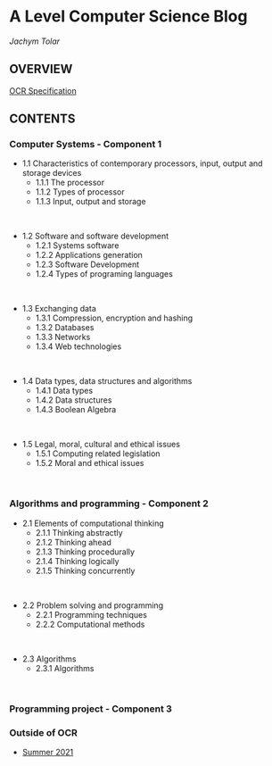 # A Level Computer Science Blog
_Jachym Tolar_

## OVERVIEW
[OCR Specification](https://github.com/JachymT/a-level-cs-blog/blob/main/ocr-a-level-specification-h446.pdf)

## CONTENTS
### Computer Systems - Component 1
- 1.1 Characteristics of contemporary processors, input, output and storage devices
  - 1.1.1 The processor
  - 1.1.2 Types of processor
  - 1.1.3 Input, output and storage

<br>

- 1.2 Software and software development
  - 1.2.1 Systems software
  - 1.2.2 Applications generation
  - 1.2.3 Software Development
  - 1.2.4 Types of programing languages

<br>

- 1.3 Exchanging data
  - 1.3.1 Compression, encryption and hashing
  - 1.3.2 Databases
  - 1.3.3 Networks
  - 1.3.4 Web technologies

<br>

- 1.4 Data types, data structures and algorithms
  - 1.4.1 Data types
  - 1.4.2 Data structures
  - 1.4.3 Boolean Algebra

<br>

- 1.5 Legal, moral, cultural and ethical issues
  - 1.5.1 Computing related legislation
  - 1.5.2 Moral and ethical issues

<br>

### Algorithms and programming - Component 2
- 2.1 Elements of computational thinking
  - 2.1.1 Thinking abstractly
  - 2.1.2 Thinking ahead
  - 2.1.3 Thinking procedurally
  - 2.1.4 Thinking logically
  - 2.1.5 Thinking concurrently

<br>

- 2.2 Problem solving and programming
  - 2.2.1 Programming techniques
  - 2.2.2 Computational methods

<br>

- 2.3 Algorithms
  - 2.3.1 Algorithms

<br>

### Programming project - Component 3

### Outside of OCR
- [Summer 2021](https://github.com/JachymT/a-level-cs-blog/tree/main/summer%20work%202021)
